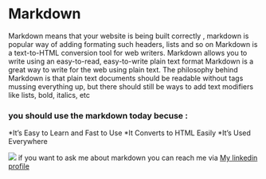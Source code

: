 

# Markdown

Markdown means that your website is being built correctly , markdown is popular way of adding formating such headers, lists and so on 
Markdown is a text-to-HTML conversion tool for web writers. Markdown allows you to write using an easy-to-read, easy-to-write plain text format
Markdown is a great way to write for the web using plain text.
The philosophy behind Markdown is that plain text documents should be readable without tags mussing everything up, but there should still be ways to add text modifiers like lists, bold, italics, etc
### you should use the markdown today becuse :
*It’s Easy to Learn and Fast to Use
*It Converts to HTML Easily
*It’s Used Everywhere

![](https://images.unsplash.com/photo-1526047932273-341f2a7631f9?ixlib=rb-1.2.1&ixid=eyJhcHBfaWQiOjEyMDd9&w=1000&q=80)
if you want to ask me about markdown you can reach me via 
[My linkedin profile](https://www.linkedin.com/in/remahmassri/)

